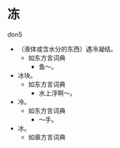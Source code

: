 



# 冻
don5
+ （液体或含水分的东西）遇冷凝结。
  * 如东方言词典
    - 鱼～。
+ 冰块。
  * 如东方言词典
    - 水上浮啊～。
+ 冷。
  * 如东方言词典
    - ～手。
+ 冰。
  * 如皋方言词典
